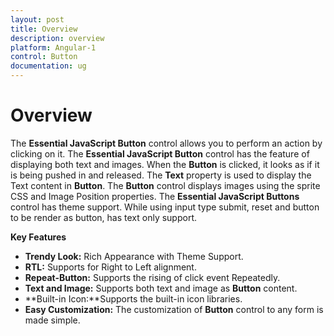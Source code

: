 ```yaml
---
layout: post
title: Overview
description: overview
platform: Angular-1
control: Button
documentation: ug
---
```


# Overview

The **Essential JavaScript Button** control allows you to perform an action by clicking on it. The **Essential JavaScript Button** control has the feature of displaying both text and images. When the **Button** is clicked, it looks as if it is being pushed in and released. The **Text** property is used to display the Text content in **Button**. The **Button** control displays images using the sprite CSS and Image Position properties. The **Essential JavaScript Buttons** control has theme support. While using input type submit, reset and button to be render as button, has text only support.

**Key Features**

* **Trendy Look:** Rich Appearance with Theme Support.
* **RTL:** Supports for Right to Left alignment.
* **Repeat-Button:** Supports the rising of click event Repeatedly. 
* **Text and Image:** Supports both text and image as **Button** content.
* **Built-in Icon:**Supports the built-in icon libraries.
* **Easy Customization:** The customization of **Button** control to any form is made simple.